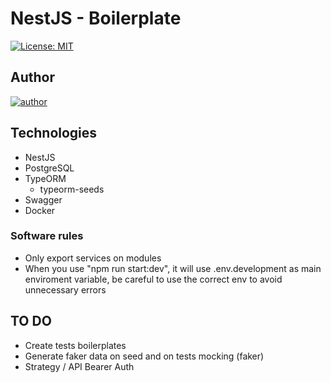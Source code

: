 # NestJS - Boilerplate

[![License: MIT](https://img.shields.io/badge/License-MIT-yellow.svg)](https://opensource.org/licenses/MIT)
## Author

<a href="https://github.com/sampaiorafael" width="30px" height="30px" target="_blank">
    <img alt="author" src="https://badges.pufler.dev/contributors/sampaiorafael/boilerplate-ts-express-typeorm?size=50&padding=5&bots=true" />
</a>  


## Technologies

- NestJS
- PostgreSQL
- TypeORM
  - typeorm-seeds
- Swagger
- Docker
### Software rules

- Only export services on modules
- When you use "npm run start:dev", it will use .env.development as main enviroment variable, be careful to use the correct env to avoid unnecessary errors

## TO DO

- Create tests boilerplates
- Generate faker data on seed and on tests mocking (faker)
- Strategy / API Bearer Auth
